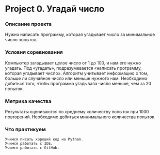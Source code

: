 # Project 0. Угадай число

### Описание проекта

Нужно написать программу, которая угадывает число за минимальное число попыток.

### Условия соревнования

Компьютер загадывает целое число от 1 до 100, и нам его нужно угадать. Под «угадать», подразумевается «написать программу, которая угадывает число».
    Алгоритм учитывает информацию о том, больше ли случайное число или меньше нужного нам.
    Необходимо добиться того, чтобы программа угадывала число меньше, чем за 20 попыток.

### Метрика качества

Результаты оцениваются по среднему количеству попыток при 1000 повторений. Необходимо добиться минимального количества попыток.

### Что практикуем

    Учимся писать хороший код на Python.
    Учимся работать с IDE.
    Учимся работать с GitHub.

